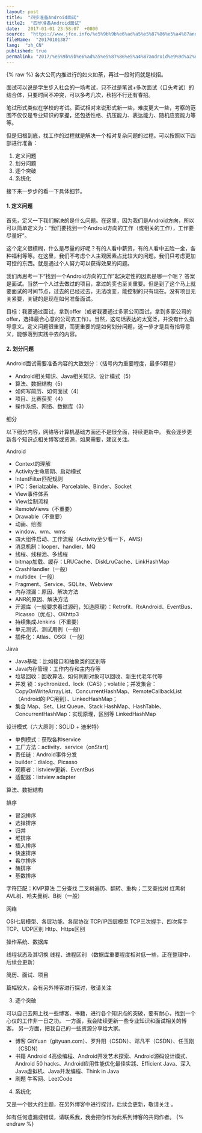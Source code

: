 ```yaml
---
layout: post
title:  "四步准备Android面试"
title2:  "四步准备Android面试"
date:   2017-01-01 23:58:07  +0800
source:  "https://www.jfox.info/%e5%9b%9b%e6%ad%a5%e5%87%86%e5%a4%87android%e9%9d%a2%e8%af%95.html"
fileName:  "20170101387"
lang:  "zh_CN"
published: true
permalink: "2017/%e5%9b%9b%e6%ad%a5%e5%87%86%e5%a4%87android%e9%9d%a2%e8%af%95.html"
---
```

{% raw %}
各大公司内推进行的如火如荼，再过一段时间就是校招。

面试可以说是学生步入社会的一场考试，只不过是笔试+多次面试（口头考试）的结合体，只要时间不冲突，可以多考几次，秋招不行还有春招。

笔试形式类似在学校的考试。面试相对来说形式新一些，难度更大一些，考察的范围不仅仅是专业知识的掌握，还包括性格、抗压能力、表达能力、随机应变能力等等。

但是归根到底，找工作的过程就是解决一个相对复杂问题的过程。可以按照以下四部进行准备：

1. 定义问题
2. 划分问题
3. 逐个突破
4. 系统化

接下来一步步的看一下具体细节。

#### 1. 定义问题

首先，定义一下我们解决的是什么问题。在这里，因为我们是Android方向，所以可以简单定义为：“我们要找到一个Android方向的工作（或相关的工作），工作要尽量好”。

这个定义很模糊，什么是尽量的好呢？有的人看中薪资，有的人看中五险一金，各种福利等等。在这里，我们不考虑个人主观因素占比较大的问题。我们只考虑更加可控的东西。就是通过个人努力可以获得效果的问题。 

我们再思考一下“找到一个Android方向的工作”起决定性的因素是哪一个呢？
答案是面试。当然一个人过去做过的项目，拿过的奖也至关重要。但是到了这个马上就要面试的时间节点，过去的已经过去，无法改变，能控制的只有现在。没有项目无关紧要，关键的是现在如何准备面试。

目标：我要通过面试，拿到offer（或者我要通过多家公司面试，拿到多家公司的offer，选择最合心意的公司去工作）。当然，这句话表达的太宽泛，并没有什么指导意义。定义问题很重要，而更重要的是如何划分问题，这一步才是具有指导意义，能够落到实践中去的内容。

#### 2. 划分问题

Android面试需要准备内容的大致划分：（括号内为重要程度，最多5颗星）

- Android相关知识、Java相关知识、设计模式（5）
- 算法、数据结构（5）
- 如何写简历、如何面试（4）
- 项目、比赛获奖（4）
- 操作系统、网络、数据库（3）

 
细分 

以下细分内容，网络等计算机基础方面还不是很全面，持续更新中。
我会逐步更新各个知识点相关博客或资源，如果需要，建议关注。
 
Android 

- Context的理解
- Activity生命周期、启动模式
- IntentFilter匹配规则
- IPC：Serialzable、Parcelable、Binder、Socket
- View事件体系
- View绘制流程
- RemoteViews（不重要）
- Drawable（不重要）
- 动画、绘图
- window、wm、wms
- 四大组件启动、工作流程（Activity至少看一下，AMS）
- 消息机制：looper、handler、MQ
- 线程、线程池、多线程
- bitmap加载、缓存：LRUCache、DiskLruCache、LinkHashMap
- CrashHandler（一般）
- multidex（一般）
- Fragment、Service、SQLite、Webview
- 内存泄漏：原因、解决方法
- ANR的原因、解决方法
- 开源库（一般要求看过源码，知道原理）：Retrofit、RxAndroid、EventBus、Picasso（优点）、OKhttp3
- 持续集成Jenkins（不重要）
- 单元测试、测试用例（一般）
- 插件化：Atlas、OSGI（一般）

 
Java 

- Java基础：比如接口和抽象类的区别等
- Java内存管理：工作内存和主内存等
- 垃圾回收：回收算法、如何判断对象可以回收、新生代老年代等
- 并发
锁：sychronized、lock（CAS）；volatile；并发集合：CopyOnWriteArrayList、ConcurrentHashMap、RemoteCallbackList（Android的IPC用到）、LinkedHashMap；
- 集合
Map、Set、List
Queue、Stack
HashMap、HashTable、ConcurrentHashMap：实现原理，区别等
LinkedHashMap

 
设计模式（六大原则：SOLID + 迪米特） 

- 单例模式：获取各种service
- 工厂方法：activity、service（onStart）
- 责任链：Android事件分发
- builder：dialog、Picasso
- 观察者：listview更新、EventBus
- 适配器：listview adapter

 
算法、数据结构 

排序

- 冒泡排序
- 选择排序
- 归并
- 堆排序
- 插入排序
- 快速排序
- 希尔排序
- 桶排序
- 基数排序

字符匹配：KMP算法
二分查找
二叉树遍历、翻转、重构；二叉查找树
红黑树
AVL树、哈夫曼树、B树（一般）
 
网络 

OSI七层模型、各层功能、各层协议
TCP/IP四层模型
TCP三次握手、四次挥手
TCP、UDP区别
Http、Https区别
 
操作系统、数据库 

线程状态及其切换
线程、进程区别
（数据库重要程度相对低一些，正在整理中，后续会更新）
 
简历、面试、项目 

篇幅较大，会有另外博客进行探讨，敬请关注
 
3. 逐个突破 

可以自己去网上找一些博客、书籍，进行各个知识点的突破，要有耐心，找到一个心仪的工作非一日之功。
一方面，我会陆续更新一些专业知识和面试相关的博客。
另一方面，把我自己的一些资源分享给大家。

- 博客
GitYuan（gityuan.com）、罗升阳（CSDN）、邓凡平（CSDN）、任玉刚（CSDN）
- 书籍
Android 4高级编程、Android开发艺术探索、Android源码设计模式、Android 50 hacks、Android应用性能优化最佳实践、Efficient Java、深入Java虚拟机、Java并发编程、Think in Java
- 刷题
牛客网、LeetCode

 
4. 系统化 

又是一个很大的主题，在另外博客中进行探讨，后续会更新，敬请关注 。

如有任何遗漏或错误，请联系我，我会把你作为此系列博客的共同作者。
{% endraw %}